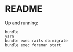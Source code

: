 # README

Up and running:

```
bundle
yarn
bundle exec rails db:migrate
bundle exec foreman start
```
